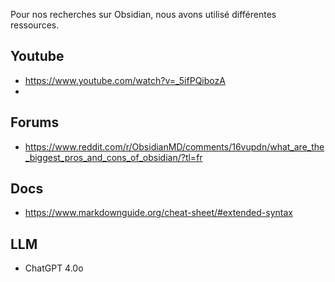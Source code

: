 Pour nos recherches sur Obsidian, nous avons utilisé différentes ressources.

## Youtube
- https://www.youtube.com/watch?v=_5ifPQibozA
- 

## Forums
- https://www.reddit.com/r/ObsidianMD/comments/16vupdn/what_are_the_biggest_pros_and_cons_of_obsidian/?tl=fr

## Docs
- https://www.markdownguide.org/cheat-sheet/#extended-syntax

## LLM
- ChatGPT 4.0o